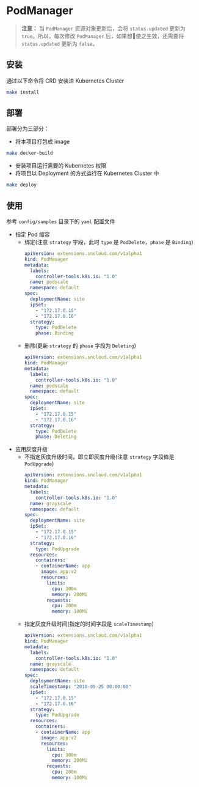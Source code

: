 # PodManager

> **注意：** 当 `PodManager` 资源对象更新后，会将 `status.updated` 更新为 `true`。所以，每次修改 `PodManager` 后，如果想使之生效，还需要将 `status.updated` 更新为 `false`。

## 安装

通过以下命令将 CRD 安装进 Kubernetes Cluster

```bash
make install
```

## 部署

部署分为三部分：

- 将本项目打包成 image

```bash
make docker-build
```

- 安装项目运行需要的 Kubernetes 权限
- 将项目以 Deployment 的方式运行在 Kubernetes Cluster 中

```bash
make deploy
```

## 使用

参考 `config/samples` 目录下的 `yaml` 配置文件

- 指定 Pod 缩容
    - 绑定(注意 `strategy` 字段，此时 `type` 是 `PodDelete`，`phase` 是 `Binding`)
        ```yaml
        apiVersion: extensions.sncloud.com/v1alpha1
        kind: PodManager
        metadata:
          labels:
            controller-tools.k8s.io: "1.0"
          name: podscale
          namespace: default
        spec:
          deploymentName: site
          ipSet:
            - "172.17.0.15"
            - "172.17.0.16"
          strategy:
            type: PodDelete
            phase: Binding
        ```
    - 删除(更新 `strategy` 的 `phase` 字段为 `Deleting`)
        ```yaml
        apiVersion: extensions.sncloud.com/v1alpha1
        kind: PodManager
        metadata:
          labels:
            controller-tools.k8s.io: "1.0"
          name: podscale
          namespace: default
        spec:
          deploymentName: site
          ipSet:
            - "172.17.0.15"
            - "172.17.0.16"
          strategy:
            type: PodDelete
            phase: Deleting
        ```
- 应用灰度升级
    - 不指定灰度升级时间，即立即灰度升级(注意 `strategy` 字段值是 `PodUpgrade`)
        ```yaml
        apiVersion: extensions.sncloud.com/v1alpha1
        kind: PodManager
        metadata:
          labels:
            controller-tools.k8s.io: "1.0"
          name: grayscale
          namespace: default
        spec:
          deploymentName: site
          ipSet:
            - "172.17.0.15"
            - "172.17.0.16"
          strategy:
            type: PodUpgrade
          resources:
            containers:
            - containerName: app
              image: app:v2
              resources:
                limits:
                  cpu: 300m
                  memory: 200Mi
                requests:
                  cpu: 200m
                  memory: 100Mi
        ```
    - 指定灰度升级时间(指定的时间字段是 `scaleTimestamp`)
        ```yaml
        apiVersion: extensions.sncloud.com/v1alpha1
        kind: PodManager
        metadata:
          labels:
            controller-tools.k8s.io: "1.0"
          name: grayscale
          namespace: default
        spec:
          deploymentName: site
          scaleTimestamp: "2018-09-25 00:00:00"
          ipSet:
            - "172.17.0.15"
            - "172.17.0.16"
          strategy:
            type: PodUpgrade
          resources:
            containers:
            - containerName: app
              image: app:v2
              resources:
                limits:
                  cpu: 300m
                  memory: 200Mi
                requests:
                  cpu: 200m
                  memory: 100Mi
        ```
